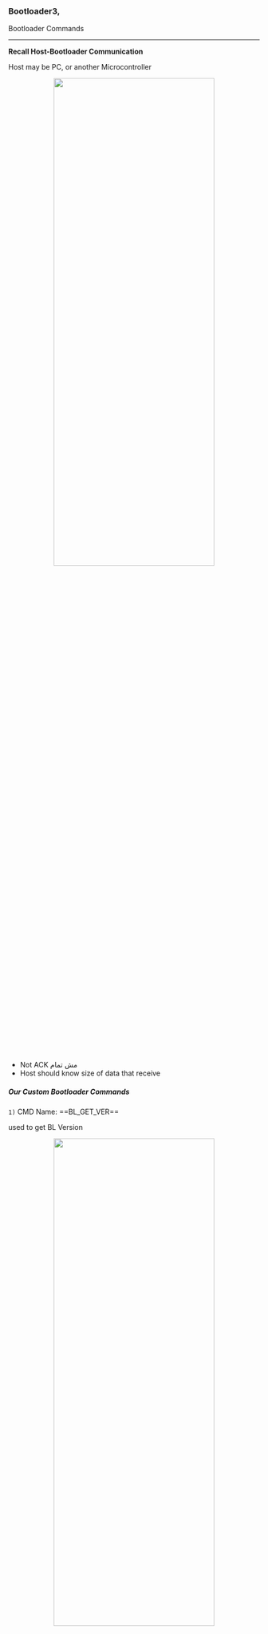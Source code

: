 ### Bootloader3,

Bootloader Commands

---

**Recall Host-Bootloader Communication**

Host may be PC, or another Microcontroller

<p align="center">
  <img width="80%" height="50%" src="../imgs/boot42.JPG">
</p>

- Not ACK مش تمام
- Host should know size of data that receive

##### Our Custom Bootloader Commands

`1)` CMD Name: ==BL_GET_VER==

used to get BL Version

<p align="center">
  <img width="80%" height="50%" src="../imgs/boot59.JPG">
</p>

- We always send at the beginning of the command packet: the length to follow, this is the size of the incomming data
- 2nd field will be the command code: `0x51`
- we will also use CRC error check for checking on the command by the host at the receiver side
- Total command packet size = 6B

---

`2)` ==BL_GET_HELP==

used to ask the bootloader of the supported commands

<p align="center">
  <img width="80%" height="50%" src="../imgs/boot60.JPG">
</p>

Target Replies with supported commands

---

`3)` ==BL_GOTO_ADDR==

used to ask the BL to start executing at a specfic address

<p align="center">
  <img width="80%" height="50%" src="../imgs/boot61.JPG">
</p>

Total Packet size = 10 Bytes
Length to follow(int) = 9

Target Rely will be a status: ADDRESS_VALID, ADDRESS_INVALID(if memory address is Not Allowed)

---

`4)` ==BL_FLASH_ERASE==

<p align="center">
  <img width="80%" height="50%" src="../imgs/boot62.JPG">
</p>

Packet size is 8`Bytes`
Length to follow : 7
Sector Number (starting from to erase): 2,3,4,5,6,7

- sector 0 and 1 used to bootloader

Number of sectors (to erase): 1 `->` 6

Reply: Status: Erasing is Successfull, Erasing is NOT Succussful

---

`5)` ==BL_MEM_WRITE==

<p align="center">
  <img width="80%" height="50%" src="../imgs/boot63.JPG">
</p>

- This is a very important command which we'll use to write code in the flash memory
- Base memory address: The memory address to start writing at
- payload length: # of bytes to write
- Payload: Bytes to write
  - Observation MAX 245 Bytes to send in frame
- Reply status: writing_successfull, writing_failed

---

`6)` ==BL_MEM_READ==

<p align="center">
  <img width="80%" height="50%" src="../imgs/boot64.JPG">
</p>

- Packet Size: 11 B
- Length to follow(int): 10
- Length: # of bytes to be read

- Target Reply
    <p align="center">
    <img width="80%" height="50%" src="../imgs/boot65.JPG">
    </p>

---

Why Reading or writing process in flash may failed ?

Due to protection levels for flash memory sectors. like protection of reading or erasing

`7)` ==BL_READ_SECTOR_STATUS==

used to read the protection status of various sectors of memory

<p align="center">
<img width="80%" height="50%" src="../imgs/boot67.JPG">
</p>

- Packet Size: 6`B`
- Length to follow(int): 5

Reply: ALL sectors status

---

`8)` ==BL_EN_RW_PROTECT==

<p align="center">
<img width="80%" height="50%" src="../imgs/boot66.JPG">
</p>

- Each bit represents a sector (1 for ENABLE, 0 for DISABLE)
- Read Protection does't prevent processor from execution in this sector

---

`9)` ==BL_DIS_RW_PROTECT==

This disable ALL active protections on all the sectors (resumes to default state)

<p align="center">
<img width="50%" height="50%" src="../imgs/boot68.JPG">
</p>

---

`10)` ==BL_GET_CID==

used to get the manufacturing Chip ID of the Microcontroller

<p align="center">
<img width="70%" height="50%" src="../imgs/boot69.JPG">
</p>

---

### Bootloader STM32CubeIDE project

Implement function that read commands from host(PC or another MC)

```c
// memset() to set memory block with a defined value, we use it to delete array
// HAL_MAX_DELAY is big number used for waiting in HAL_UART_RECEIVE() to wait forever

//main.c file

void Bootloader_UartReadData()
{
	/*This function used to read commands from host */

	uint8_t Local_u8CommandPacket[255] = {0};

	while(1)
	{
		/*clear the command packet every iteration */
		memset(Local_u8CommandPacket,0,255); /*INSTEAD of for loop to clear the array */

		/*1st step: read the 1st byte which includes the "Length to follow" field of the command */
		HAL_UART_Receive(&huart2, Local_u8CommandPacket, 1, HAL_MAX_DELAY);

		/*2nd step: read the rest of the command, it's size is the previously byte value */
		HAL_UART_Receive(&huart2, &Local_u8CommandPacket[1], Local_u8CommandPacket[0], HAL_MAX_DELAY);

		/*3rd step: check the command code, then handle the command */
		switch(Local_u8CommandPacket[1]) // second item the command code in all commands frame
		{
			case BL_GET_VER_: 				BL_voidHandleGetVerCmd(Local_u8CommandPacket);				break;
			case BL_GET_HELP: 				BL_voidHandleGetHelpCmd(Local_u8CommandPacket);				break;
			case BL_GET_CID: 				BL_voidHandleGetCIDCmd(Local_u8CommandPacket);				break;
			case BL_GET_RDP_STATUS: 		BL_voidHandleGetRDPStatusCmd(Local_u8CommandPacket);		break;
			case BL_GO_TO_ADDR: 			BL_voidHandleGoToAddrCmd(Local_u8CommandPacket);			break;
			case BL_FLASH_ERASE: 			BL_voidHandleFlashEraseCmd(Local_u8CommandPacket);			break;
			case BL_MEM_WRITE: 				BL_voidHandleMemWriteCmd(Local_u8CommandPacket);			break;
			case BL_EN_RW_PROTECT: 			BL_voidHandleEnRWProtectCmd(Local_u8CommandPacket);			break;
			case BL_MEM_READ: 				BL_voidHandleMemReadCmd(Local_u8CommandPacket);				break;
			case BL_READ_SECTOR_STATUS: 	BL_voidHandleReadSectorStatusCmd(Local_u8CommandPacket);	break;
			case BL_OTP_READ: 				BL_voidHandleOTPReadCmd(Local_u8CommandPacket);				break;
			case BL_DIS_RW_PROTECT: 		BL_voidHandleDisRWProtectCmd(Local_u8CommandPacket);	 	break;
			default: 						/* INVALID CMD FROM HOST */ break;
		}
	}
}

```

```c
// bootloader.c file

// private functions for me not for user, so it's static functions


static uint8_t u8VerifyCRC(uint8_t *copy_pu8DataArr, uint8_t copy_u8size, uint32_t copy_u32HostCRC)
{
	uint8_t Local_u8Iterator, Local_u8CRCStatus;
	uint32_t Local_u32AccCRCVal, Local_u32Temp;

	for(Local_u8Iterator = 0; Local_u8Iterator < copy_u8size ; Local_u8Iterator++)
	{
		Local_u32Temp = copy_pu8DataArr[Local_u8Iterator];
		/* SEND data by 1 byte, store previous CRC calculated to accumUlate it in register in crc peripheral */
		Local_u32AccCRCVal = HAL_CRC_Accumulate(&hcrc, &Local_u32Temp, 1);
	}

	/*so we have to reset CRC Calculation unit */
	__HAL_CRC_DR_RESET(&hcrc);

	if(Local_u32AccCRCVal == copy_u32HostCRC)
	{
		Local_u8CRCStatus = CRC_SUCCESS;
	}
	else
	{
		Local_u8CRCStatus = CRC_FAILED;
	}

	return Local_u8CRCStatus;
}

/*
to make function much generic and abstraction layer
called com handler in service layer to act as router and use the suitable com protocol for example CAN, UART for this message from it's ID
from MSG ID we will know which protocol will be used
*/
static void voidSendAck(uint8_t copy_u8ReplyLength)
{
	uint8_t Local_u8AckBuffer[2] = { BL_ACK, copy_u8ReplyLength };

	HAL_UART_Transmit(&huart2, Local_u8AckBuffer, 2, HAL_MAX_DELAY);
}

static void voidSendNack(void)
{
	uint8_t Local_u8Nack = BL_NACK;

	HAL_UART_Transmit(&huart2, &Local_u8Nack, 1, HAL_MAX_DELAY);
}

```

##### BL_voidHandleGetVerCmd()

<p align="center">
	<img width="70%" height="50%" src="../imgs/boot70.JPG">
</p>

```c
void BL_voidHandleGetVerCmd(uint8_t * copy_pu8CmdPacket)
{
	uint8_t Local_u8BLVersion, Local_u8CRCStatus, Local_88CmdLen;
	uint32_t Local_u32HostCRC;

	Local_88CmdLen = copy_pu8CmdPacket[0] + 1; /*the first byte already includes the length to follow */

	/* Get CRC value in command packet 00*/
	Local_u32HostCRC = *( (uint32_t*)( (copy_pu8CmdPacket + Local_88CmdLen) - 4) );

	Local_u8CRCStatus = u8VerifyCRC(copy_pu8CmdPacket, (Local_88CmdLen - 4), Local_u32HostCRC);

	if(Local_u8CRCStatus == CRC_SUCCESS)
	{
		voidSendAck(1); /* Bootloader version has size 1 byte */

		Local_u8BLVersion = BL_VERSION;

		HAL_UART_Transmit(&huart2, &Local_u8BLVersion, 1, HAL_MAX_DELAY);
	}
	else
	{
		voidSendNack();
	}
}
}

```
